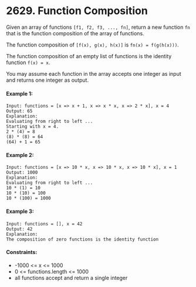 # 2629. Function Composition

Given an array of functions `[f1, f2, f3, ..., fn]`, return a new function `fn` that is the function composition of the array of functions.

The function composition of `[f(x), g(x), h(x)]` is `fn(x) = f(g(h(x)))`.

The function composition of an empty list of functions is the identity function `f(x) = x`.

You may assume each function in the array accepts one integer as input and returns one integer as output.

#### Example 1:

    Input: functions = [x => x + 1, x => x * x, x => 2 * x], x = 4
    Output: 65
    Explanation:
    Evaluating from right to left ...
    Starting with x = 4.
    2 * (4) = 8
    (8) * (8) = 64
    (64) + 1 = 65

#### Example 2:

    Input: functions = [x => 10 * x, x => 10 * x, x => 10 * x], x = 1
    Output: 1000
    Explanation:
    Evaluating from right to left ...
    10 * (1) = 10
    10 * (10) = 100
    10 * (100) = 1000

#### Example 3:

    Input: functions = [], x = 42
    Output: 42
    Explanation:
    The composition of zero functions is the identity function

#### Constraints:

- -1000 <= x <= 1000
- 0 <= functions.length <= 1000
- all functions accept and return a single integer
